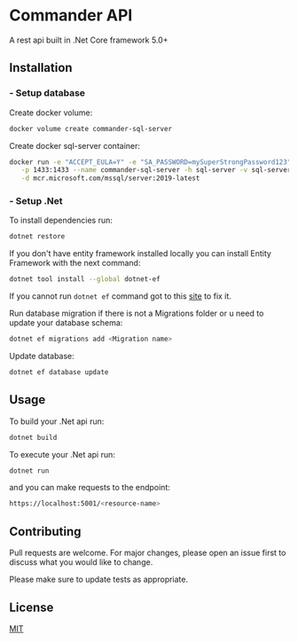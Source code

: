 # Commander API

A rest api built in .Net Core framework 5.0+

## Installation

### - Setup database

Create docker volume:
```bash
docker volume create commander-sql-server
```
Create docker sql-server container:
```bash
docker run -e "ACCEPT_EULA=Y" -e "SA_PASSWORD=mySuperStrongPassword123" \
   -p 1433:1433 --name commander-sql-server -h sql-server -v sql-server \
   -d mcr.microsoft.com/mssql/server:2019-latest
```
### - Setup .Net
To install dependencies run:

```bash
dotnet restore
```

If you don't have entity framework installed locally you can install Entity Framework with the next command:

```bash
dotnet tool install --global dotnet-ef
```

If you cannot run ```dotnet ef``` command got to this [site](https://stackoverflow.com/questions/62181743/dotnet-ef-does-not-exist-windows-10-wsl-ubuntu) to fix it.

Run database migration if there is not a Migrations folder or u need to update your database schema:
```bash
dotnet ef migrations add <Migration name>
```

Update database:
```bash
dotnet ef database update
```

## Usage

To build your .Net api run:
```bash
dotnet build
```

To execute your .Net api run:
```bash
dotnet run
```

and you can make requests to the endpoint:
```bash
https://localhost:5001/<resource-name>
```

## Contributing
Pull requests are welcome. For major changes, please open an issue first to discuss what you would like to change.

Please make sure to update tests as appropriate.

## License
[MIT](https://choosealicense.com/licenses/mit/)